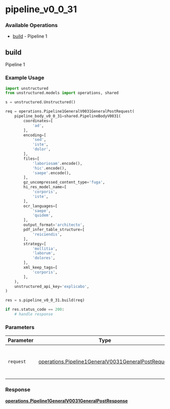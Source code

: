 # pipeline_v0_0_31

### Available Operations

* [build](#build) - Pipeline 1

## build

Pipeline 1

### Example Usage

```python
import unstructured
from unstructured.models import operations, shared

s = unstructured.Unstructured()

req = operations.Pipeline1GeneralV0031GeneralPostRequest(
    pipeline_body_v0_0_31=shared.PipelineBodyV0031(
        coordinates=[
            'ad',
        ],
        encoding=[
            'sed',
            'iste',
            'dolor',
        ],
        files=[
            'laboriosam'.encode(),
            'hic'.encode(),
            'saepe'.encode(),
        ],
        gz_uncompressed_content_type='fuga',
        hi_res_model_name=[
            'corporis',
            'iste',
        ],
        ocr_languages=[
            'saepe',
            'quidem',
        ],
        output_format='architecto',
        pdf_infer_table_structure=[
            'reiciendis',
        ],
        strategy=[
            'mollitia',
            'laborum',
            'dolores',
        ],
        xml_keep_tags=[
            'corporis',
        ],
    ),
    unstructured_api_key='explicabo',
)

res = s.pipeline_v0_0_31.build(req)

if res.status_code == 200:
    # handle response
```

### Parameters

| Parameter                                                                                                                | Type                                                                                                                     | Required                                                                                                                 | Description                                                                                                              |
| ------------------------------------------------------------------------------------------------------------------------ | ------------------------------------------------------------------------------------------------------------------------ | ------------------------------------------------------------------------------------------------------------------------ | ------------------------------------------------------------------------------------------------------------------------ |
| `request`                                                                                                                | [operations.Pipeline1GeneralV0031GeneralPostRequest](../../models/operations/pipeline1generalv0031generalpostrequest.md) | :heavy_check_mark:                                                                                                       | The request object to use for the request.                                                                               |


### Response

**[operations.Pipeline1GeneralV0031GeneralPostResponse](../../models/operations/pipeline1generalv0031generalpostresponse.md)**

